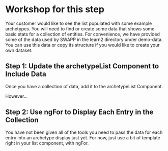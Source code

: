 # Workshop for this step

Your customer would like to
see the list populated with some example archetypes. You will need to
find or create some data that shows some basic stats for a collection
of entities. For convenience, we have provided some of the data used
by SWAPP in the learn2 directory under demo-data. You can use this
data or copy its structure if you would like to create your own
dataset.

## Step 1: Update the archetypeList Component to Include Data

Once you have a collection of data, add it to the archetypeList
Component.

However...

## Step 2: Use ngFor to Display Each Entry in the Collection

You have not been given all of the tools you need to pass the data for
each entry into an archetype display just yet. For now, just use a bit
of template right in your list component, with ngFor.

